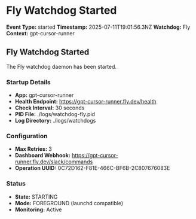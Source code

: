 # Fly Watchdog Started

**Event Type:** started
**Timestamp:** 2025-07-11T19:01:56.3NZ
**Watchdog:** Fly
**Context:** gpt-cursor-runner


## Fly Watchdog Started

The Fly watchdog daemon has been started.

### Startup Details
- **App:** gpt-cursor-runner
- **Health Endpoint:** https://gpt-cursor-runner.fly.dev/health
- **Check Interval:** 30 seconds
- **PID File:** ./logs/watchdog-fly.pid
- **Log Directory:** ./logs/watchdogs

### Configuration
- **Max Retries:** 3
- **Dashboard Webhook:** https://gpt-cursor-runner.fly.dev/slack/commands
- **Operation UUID:** 0C72D162-F81E-466C-BF6B-2C807676083E

### Status
- **State:** STARTING
- **Mode:** FOREGROUND (launchd compatible)
- **Monitoring:** Active


